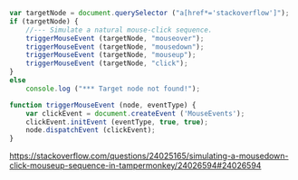 ```javascript
var targetNode = document.querySelector ("a[href*='stackoverflow']");
if (targetNode) {
    //--- Simulate a natural mouse-click sequence.
    triggerMouseEvent (targetNode, "mouseover");
    triggerMouseEvent (targetNode, "mousedown");
    triggerMouseEvent (targetNode, "mouseup");
    triggerMouseEvent (targetNode, "click");
}
else
    console.log ("*** Target node not found!");

function triggerMouseEvent (node, eventType) {
    var clickEvent = document.createEvent ('MouseEvents');
    clickEvent.initEvent (eventType, true, true);
    node.dispatchEvent (clickEvent);
}
```

https://stackoverflow.com/questions/24025165/simulating-a-mousedown-click-mouseup-sequence-in-tampermonkey/24026594#24026594
